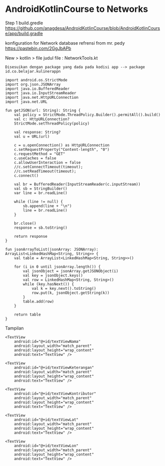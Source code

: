 # AndroidKotlinCourse to Networks

Step 1 
build.gredle https://github.com/anagdesa/AndroidKotlinCourse/blob/AndroidKotlinCourse/app/build.gradle


konfiguration for Network database
refrensi from mr. pedy https://pastebin.com/2GgJbAPb

New > kotlin > file
judul file : NetworkTools.kt

    Disesuikan dengan package yang dada pada kodisi app --> package id.co.belajar.kulinerappn

    import android.os.StrictMode
    import org.json.JSONArray
    import java.io.BufferedReader
    import java.io.InputStreamReader
    import java.net.HttpURLConnection
    import java.net.URL

    fun getJSON(url: String): String {
        val policy = StrictMode.ThreadPolicy.Builder().permitAll().build()
        val c: HttpURLConnection?
        StrictMode.setThreadPolicy(policy)

        val response: String?
        val u = URL(url)

        c = u.openConnection() as HttpURLConnection
        c.setRequestProperty("Content-length", "0")
        c.requestMethod = "GET"
        c.useCaches = false
        c.allowUserInteraction = false
        //c.setConnectTimeout(timeout);
        //c.setReadTimeout(timeout);
        c.connect()

        val br = BufferedReader(InputStreamReader(c.inputStream))
        val sb = StringBuilder()
        var line = br.readLine()

        while (line != null) {
            sb.append(line + "\n")
            line = br.readLine()
        }

        br.close()
        response = sb.toString()

        return response
    }

    fun jsonArrayToList(jsonArray: JSONArray): ArrayList<LinkedHashMap<String, String>> {
        val table = ArrayList<LinkedHashMap<String, String>>()

        for (i in 0 until jsonArray.length()) {
            val jsonObject = jsonArray.getJSONObject(i)
            val key = jsonObject.keys()
            val row = LinkedHashMap<String, String>()
            while (key.hasNext()) {
                val k = key.next().toString()
                row.put(k, jsonObject.getString(k))
            }
            table.add(row)
        }

        return table
    }


Tampilan

<?xml version="1.0" encoding="utf-8"?>
<LinearLayout xmlns:android="http://schemas.android.com/apk/res/android"
    android:layout_width="match_parent"
    android:layout_height="match_parent"
    android:orientation="vertical">

    <TextView
        android:id="@+id/textViewNama"
        android:layout_width="match_parent"
        android:layout_height="wrap_content"
        android:text="TextView" />

    <TextView
        android:id="@+id/textViewKeterangan"
        android:layout_width="match_parent"
        android:layout_height="wrap_content"
        android:text="TextView" />

    <TextView
        android:id="@+id/textViewKontributor"
        android:layout_width="match_parent"
        android:layout_height="wrap_content"
        android:text="TextView" />

    <TextView
        android:id="@+id/textViewLat"
        android:layout_width="match_parent"
        android:layout_height="wrap_content"
        android:text="TextView" />

    <TextView
        android:id="@+id/textViewLon"
        android:layout_width="match_parent"
        android:layout_height="wrap_content"
        android:text="TextView" />
</LinearLayout>
